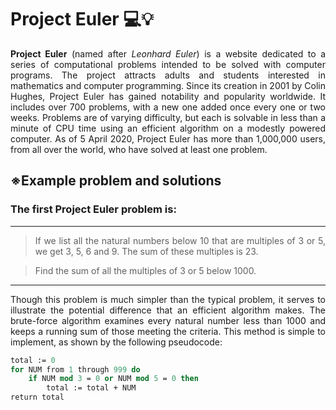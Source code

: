# Project Euler 💻💡
<p style='text-align: justify;'><b>Project Euler</b> (named after <i>Leonhard Euler</i>) is a website dedicated to a series of computational problems intended to be solved with computer programs. The project attracts adults and students interested in mathematics and computer programming. Since its creation in 2001 by Colin Hughes, Project Euler has gained notability and popularity worldwide. It includes over 700 problems, with a new one added once every one or two weeks. Problems are of varying difficulty, but each is solvable in less than a minute of CPU time using an efficient algorithm on a modestly powered computer. As of 5 April 2020, Project Euler has more than 1,000,000 users, from all over the world, who have solved at least one problem.<p>

## ※Example problem and solutions

### The first Project Euler problem is:
---
><p style='text-align: justify;'>If we list all the natural numbers below 10 that are multiples of 3 or 5, we get 3, 5, 6 and 9. The sum of these multiples is 23.</p>

><p style='text-align: justify;'>Find the sum of all the multiples of 3 or 5 below 1000.</p>
---
<p style='text-align: justify;'>Though this problem is much simpler than the typical problem, it serves to illustrate the potential difference that an efficient algorithm makes. The brute-force algorithm examines every natural number less than 1000 and keeps a running sum of those meeting the criteria. This method is simple to implement, as shown by the following pseudocode:</p>

```pascal
total := 0
for NUM from 1 through 999 do
    if NUM mod 3 = 0 or NUM mod 5 = 0 then
        total := total + NUM
return total
```